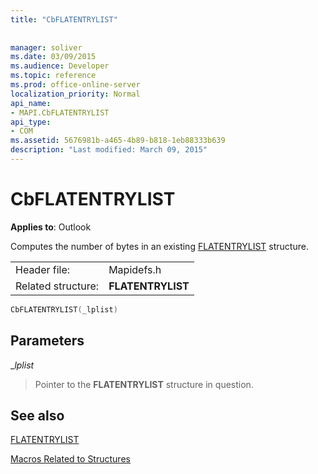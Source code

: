 ```yaml
---
title: "CbFLATENTRYLIST"
 
 
manager: soliver
ms.date: 03/09/2015
ms.audience: Developer
ms.topic: reference
ms.prod: office-online-server
localization_priority: Normal
api_name:
- MAPI.CbFLATENTRYLIST
api_type:
- COM
ms.assetid: 5676981b-a465-4b89-b818-1eb88333b639
description: "Last modified: March 09, 2015"
---
```


# CbFLATENTRYLIST

  
  
**Applies to**: Outlook 
  
Computes the number of bytes in an existing [FLATENTRYLIST](flatentrylist.md) structure. 
  
|||
|:-----|:-----|
|Header file:  <br/> |Mapidefs.h  <br/> |
|Related structure:  <br/> |**FLATENTRYLIST** <br/> |
   
```cpp
CbFLATENTRYLIST(_lplist)
```

## Parameters

 __lplist_
  
> Pointer to the **FLATENTRYLIST** structure in question. 
    
## See also



[FLATENTRYLIST](flatentrylist.md)


[Macros Related to Structures](macros-related-to-structures.md)

